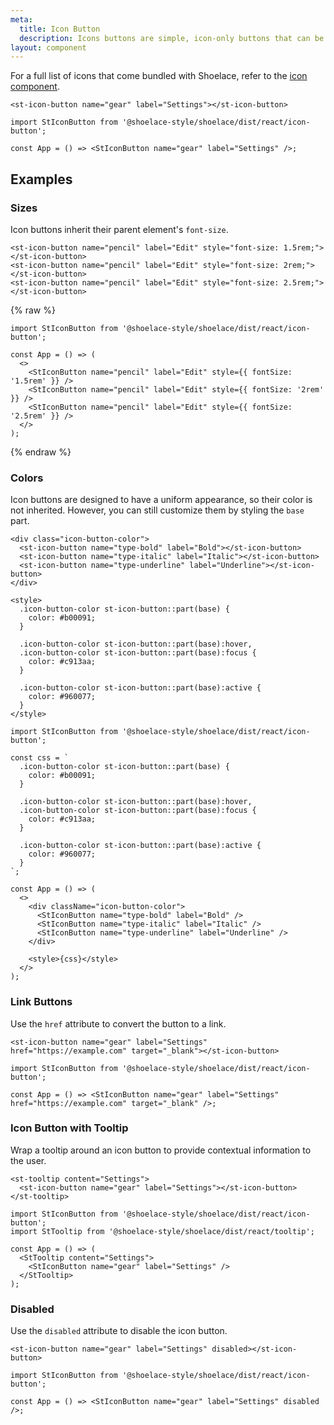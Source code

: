 ```yaml
---
meta:
  title: Icon Button
  description: Icons buttons are simple, icon-only buttons that can be used for actions and in toolbars.
layout: component
---
```


For a full list of icons that come bundled with Shoelace, refer to the [icon component](/components/icon).

```html:preview
<st-icon-button name="gear" label="Settings"></st-icon-button>
```

```jsx:react
import StIconButton from '@shoelace-style/shoelace/dist/react/icon-button';

const App = () => <StIconButton name="gear" label="Settings" />;
```

## Examples

### Sizes

Icon buttons inherit their parent element's `font-size`.

```html:preview
<st-icon-button name="pencil" label="Edit" style="font-size: 1.5rem;"></st-icon-button>
<st-icon-button name="pencil" label="Edit" style="font-size: 2rem;"></st-icon-button>
<st-icon-button name="pencil" label="Edit" style="font-size: 2.5rem;"></st-icon-button>
```

{% raw %}

```jsx:react
import StIconButton from '@shoelace-style/shoelace/dist/react/icon-button';

const App = () => (
  <>
    <StIconButton name="pencil" label="Edit" style={{ fontSize: '1.5rem' }} />
    <StIconButton name="pencil" label="Edit" style={{ fontSize: '2rem' }} />
    <StIconButton name="pencil" label="Edit" style={{ fontSize: '2.5rem' }} />
  </>
);
```

{% endraw %}

### Colors

Icon buttons are designed to have a uniform appearance, so their color is not inherited. However, you can still customize them by styling the `base` part.

```html:preview
<div class="icon-button-color">
  <st-icon-button name="type-bold" label="Bold"></st-icon-button>
  <st-icon-button name="type-italic" label="Italic"></st-icon-button>
  <st-icon-button name="type-underline" label="Underline"></st-icon-button>
</div>

<style>
  .icon-button-color st-icon-button::part(base) {
    color: #b00091;
  }

  .icon-button-color st-icon-button::part(base):hover,
  .icon-button-color st-icon-button::part(base):focus {
    color: #c913aa;
  }

  .icon-button-color st-icon-button::part(base):active {
    color: #960077;
  }
</style>
```

```jsx:react
import StIconButton from '@shoelace-style/shoelace/dist/react/icon-button';

const css = `
  .icon-button-color st-icon-button::part(base) {
    color: #b00091;
  }

  .icon-button-color st-icon-button::part(base):hover,
  .icon-button-color st-icon-button::part(base):focus {
    color: #c913aa;
  }

  .icon-button-color st-icon-button::part(base):active {
    color: #960077;
  }
`;

const App = () => (
  <>
    <div className="icon-button-color">
      <StIconButton name="type-bold" label="Bold" />
      <StIconButton name="type-italic" label="Italic" />
      <StIconButton name="type-underline" label="Underline" />
    </div>

    <style>{css}</style>
  </>
);
```

### Link Buttons

Use the `href` attribute to convert the button to a link.

```html:preview
<st-icon-button name="gear" label="Settings" href="https://example.com" target="_blank"></st-icon-button>
```

```jsx:react
import StIconButton from '@shoelace-style/shoelace/dist/react/icon-button';

const App = () => <StIconButton name="gear" label="Settings" href="https://example.com" target="_blank" />;
```

### Icon Button with Tooltip

Wrap a tooltip around an icon button to provide contextual information to the user.

```html:preview
<st-tooltip content="Settings">
  <st-icon-button name="gear" label="Settings"></st-icon-button>
</st-tooltip>
```

```jsx:react
import StIconButton from '@shoelace-style/shoelace/dist/react/icon-button';
import StTooltip from '@shoelace-style/shoelace/dist/react/tooltip';

const App = () => (
  <StTooltip content="Settings">
    <StIconButton name="gear" label="Settings" />
  </StTooltip>
);
```

### Disabled

Use the `disabled` attribute to disable the icon button.

```html:preview
<st-icon-button name="gear" label="Settings" disabled></st-icon-button>
```

```jsx:react
import StIconButton from '@shoelace-style/shoelace/dist/react/icon-button';

const App = () => <StIconButton name="gear" label="Settings" disabled />;
```
